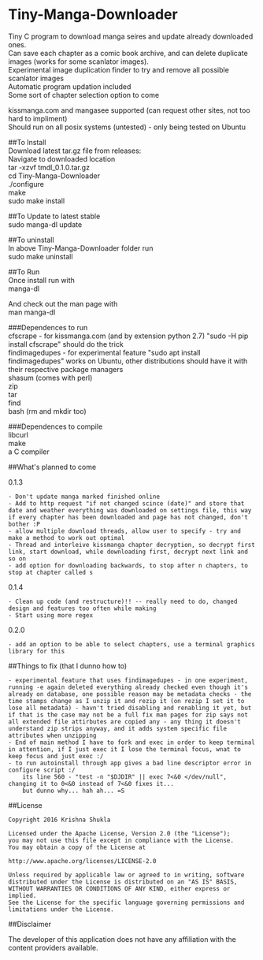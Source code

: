 # Tiny-Manga-Downloader   
  
Tiny C program to download manga seires and update already downloaded ones.  
Can save each chapter as a comic book archive, and can delete duplicate images
(works for some scanlator images).  
Experimental image duplication finder to try and remove all possible
scanlator images  
Automatic program updation included  
Some sort of chapter selection option to come  
  
kissmanga.com and mangasee supported (can request other sites, not too hard to impliment)  
Should run on all posix systems (untested) - only being tested on Ubuntu  
  
##To Install  
Download latest tar.gz file from releases:  
Navigate to downloaded location  
tar -xzvf tmdl\_0.1.0.tar.gz  
cd Tiny-Manga-Downloader  
./configure  
make  
sudo make install  
   
##To Update to latest stable  
sudo manga-dl update  
   
##To uninstall  
In above Tiny-Manga-Downloader folder run  
sudo make uninstall  
  
##To Run  
Once install run with  
manga-dl  
  
And check out the man page with  
man manga-dl  
  
###Dependences to run  
cfscrape - for kissmanga.com (and by extension python 2.7) "sudo -H pip install cfscrape" should do the trick   
findimagedupes - for experimental feature "sudo apt install findimagedupes" works on Ubuntu, other distributions should have it with their respective package managers  
shasum (comes with perl)  
zip  
tar  
find  
bash (rm and mkdir too)  
  
###Dependences to compile  
libcurl  
make  
a C compiler  
    
##What's planned to come  
  
0.1.3  
   
    - Don't update manga marked finished online  
    - Add to http request "if not changed scince (date)" and store that date and weather everything was downloaded on settings file, this way if every chapter has been downloaded and page has not changed, don't bother :P  
    - allow multiple download threads, allow user to specify - try and make a method to work out optimal   
    - Thread and interleive kissmanga chapter decryption, so decrypt first link, start download, while downloading first, decrypt next link and so on
    - add option for downloading backwards, to stop after n chapters, to stop at chapter called s  
  
0.1.4 
   
    - Clean up code (and restructure)!! -- really need to do, changed design and features too often while making  
    - Start using more regex  
  
0.2.0  
  
    - add an option to be able to select chapters, use a terminal graphics library for this  

##Things to fix (that I dunno how to)  
  
    - experimental feature that uses findimagedupes - in one experiment, running -e again deleted everything already checked even though it's already on database, one possible reason may be metadata checks - the time stamps change as I unzip it and rezip it (on rezip I set it to lose all metadata) - havn't tried disabling and renabling it yet, but if that is the case may not be a full fix man pages for zip says not all extended file attirbutes are copied any - any thing it doesn't understand zip strips anyway, and it adds system specific file attributes when unzipping  
    - End of main method I have to fork and exec in order to keep terminal in attention, if I just exec it I lose the terminal focus, wnat to keep focus and just exec :/  
    - to run autoinstall through app gives a bad line descriptor error in configure script :/
        its line 560 - "test -n "$DJDIR" || exec 7<&0 </dev/null", changing it to 0<&0 instead of 7<&0 fixes it...
        but dunno why... hah ah... =S
  
##License  
  
    Copyright 2016 Krishna Shukla                                           
                                                                        
    Licensed under the Apache License, Version 2.0 (the "License");         
    you may not use this file except in compliance with the License.        
    You may obtain a copy of the License at                                 
                                                                        
    http://www.apache.org/licenses/LICENSE-2.0                          
                                                                        
    Unless required by applicable law or agreed to in writing, software     
    distributed under the License is distributed on an "AS IS" BASIS,       
    WITHOUT WARRANTIES OR CONDITIONS OF ANY KIND, either express or implied.  
    See the License for the specific language governing permissions and     
    limitations under the License.                                          
  
##Disclaimer
  
The developer of this application does not have any affiliation with the content providers available.  
